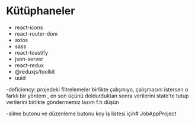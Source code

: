 # Kütüphaneler

- react-icons
- react-router-dom
- axios
- sass
- react-toastify
- json-server
- react-redux
- @reduxjs/toolkit
- uuid

-deficiency: projedeki filtrelemeler birlikte çalışmıyo, çalışmasını istersen o farklı bir yöntem , 
en son üçünü doldurduktan sonra verilerini state'te tutup  verilerini birlikte göndermemiz lazım
 f.h düşün

-silme butonu ve düzenleme butonu koy iş listesi için# JobAppProject
